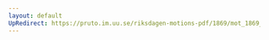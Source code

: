```yaml
---
layout: default
UpRedirect: https://pruto.im.uu.se/riksdagen-motions-pdf/1869/mot_1869__ak__59.pdf
---
```

